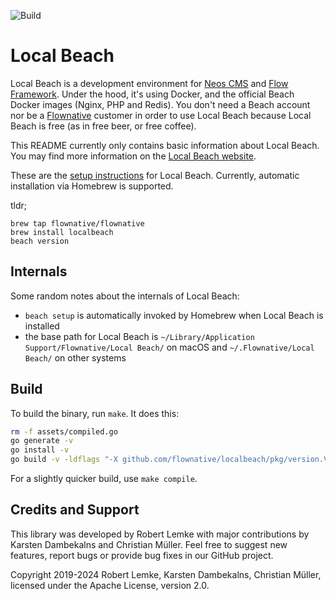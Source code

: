 ![Build](https://github.com/flownative/localbeach/workflows/Build/badge.svg?branch=master)

# Local Beach

Local Beach is a development environment for [Neos CMS](https://www.neos.io) and [Flow Framework](https://flow.neos.io).
Under the hood, it's using Docker, and the official Beach Docker images (Nginx, PHP and Redis). You don't need a Beach
account nor be a  [Flownative](https://www.flownative.com) customer in order to use Local Beach because Local Beach is
free (as in free beer, or free coffee).

This README currently only contains basic information about Local Beach. You may find more information on the 
[Local Beach website](https://www.flownative.com/localbeach). 

These are the [setup instructions](https://www.flownative.com/en/documentation/guides/localbeach/local-beach-setup-docker-based-neos-development-howto.html) for Local Beach.
Currently, automatic installation via Homebrew is supported.

tldr;

```
brew tap flownative/flownative
brew install localbeach
beach version
``` 

## Internals

Some random notes about the internals of Local Beach:

- `beach setup` is automatically invoked by Homebrew when Local Beach is installed
- the base path for Local Beach is `~/Library/Application Support/Flownative/Local Beach/` on macOS and 
  `~/.Flownative/Local Beach/` on other systems

## Build

To build the binary, run `make`. It does this:

```bash
rm -f assets/compiled.go
go generate -v
go install -v
go build -v -ldflags "-X github.com/flownative/localbeach/pkg/version.Version=dev" -o beach
``` 

For a slightly quicker build, use `make compile`.

## Credits and Support

This library was developed by Robert Lemke with major contributions by Karsten Dambekalns and Christian Müller. Feel 
free to suggest new features, report bugs or provide bug fixes in our GitHub  project.

Copyright 2019-2024 Robert Lemke, Karsten Dambekalns, Christian Müller, licensed under the Apache License, version 2.0.
